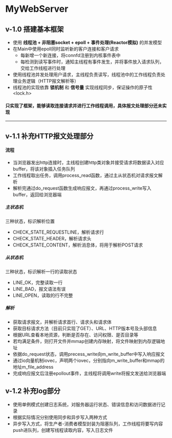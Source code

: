 # MyWebServer
## v-1.0 搭建基本框架
- 使用 **线程池 + 非阻塞socket + epoll + 事件处理(Reactor模拟)** 的并发模型
- 在Main中使用epoll同时监听新的客户连接和客户请求
  - 每新增一个新连接，将connfd注册到内核事件表中
  - 每检测到读写事件时，通知主线程有事件发生，并将事件放入请求队列，交给工作线程进行处理
- 使用线程池并发处理用户请求，主线程负责读写，线程池中的工作线程负责处理业务逻辑（HTTP报文解析等）
- 线程池的实现依靠 **锁机制** 和 **信号量** 实现线程同步，保证操作的原子性 <lock.h>


#### 只实现了框架，能够读取连接请求并进行工作线程调用，具体报文处理部分还未实现

--------------------------

## v-1.1 补充HTTP报文处理部分
#### 流程
- 当浏览器发出http连接时，主线程创建http类对象并接受请求将数据读入对应buffer，将该对象插入任务队列
- 工作线程取出任务，调用process_read函数，通过主从状态机对请求报文解析
- 解析完通过do_request函数生成响应报文，再通过process_write写入buffer，返回给浏览器端

##### 主状态机
  三种状态，标识解析位置
  - CHECK_STATE_REQUESTLINE，解析请求行
  - CHECK_STATE_HEADER，解析请求头
  - CHECK_STATE_CONTENT，解析消息体，将用于解析POST请求

##### 从状态机
  三种状态，标识解析一行的读取状态
  - LINE_OK，完整读取一行
  - LINE_BAD，报文语法有误
  - LINE_OPEN，读取的行不完整

##### 解析
- 获取请求报文，并解析请求首行、请求头和请求体
- 获取目标请求方法（目前只实现了GET）、URL、HTTP版本号及头部信息
- 根据URL查看本地资源，判断是否存在、访问权限、是否目录等
- 若均满足条件，则打开文件并mmap创建内存映射，将文件映射到内存逻辑地址
- 依据do_request状态，调用precess_write向m_write_buffer中写入响应报文
- 通过io向量机制iovec，声明两个iovec，分别指向m_write_buffer和mmap的地址m_file_address
- 完成响应报文后注册epollout事件，主线程将调用write将报文发送给浏览器端

## v-1.2 补充log部分
- 使用单例模式创建日志系统，对服务器运行状态、错误信息和访问数据进行记录
- 根据实际情况分别使用同步和异步写入两种方式
- 异步写入方式，将生产者-消费者模型封装为阻塞队列，工作线程将要写内容push进队列，创建写线程读取内容，写入日志文件
